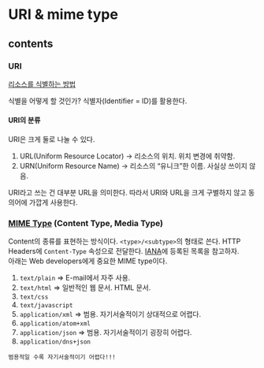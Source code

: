 # URI & mime type

## contents

### URI

[리소스를 식별하는 방법](https://developer.mozilla.org/ko/docs/Web/HTTP/Basics_of_HTTP/Identifying_resources_on_the_Web)

식별을 어떻게 할 것인가? 식별자(Identifier = ID)를 활용한다.

#### URI의 분류

URI은 크게 둘로 나눌 수 있다.

1. URL(Uniform Resource Locator) → 리소스의 위치. 위치 변경에 취약함.
2. URN(Uniform Resource Name) → 리소스의 “유니크”한 이름. 사실상 쓰이지 않음.

URI라고 쓰는 건 대부분 URL을 의미한다. 따라서 URI와 URL을 크게 구별하지 않고 동의어에 가깝게 사용한다.

### [MIME Type](https://developer.mozilla.org/ko/docs/Web/HTTP/Basics_of_HTTP/MIME_types) (Content Type, Media Type)

Content의 종류를 표현하는 방식이다. `<type>/<subtype>`의 형태로 쓴다. HTTP Headers에 `Content-Type` 속성으로 전달한다. [IANA](https://www.iana.org/assignments/media-types/media-types.xhtml)에 등록된 목록을 참고하자.  
아래는 Web developers에게 중요한 MIME type이다.

1. `text/plain` ⇒ E-mail에서 자주 사용.
2. `text/html` ⇒ 일반적인 웹 문서. HTML 문서.
3. `text/css`
4. `text/javascript`
5. `application/xml` ⇒ 범용. 자기서술적이기 상대적으로 어렵다.
6. `application/atom+xml`
7. `application/json` ⇒ 범용. 자기서술적이기 굉장히 어렵다.
8. `application/dns+json`

`범용적일 수록 자기서술적이기 어렵다!!!`
